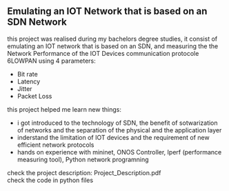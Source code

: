 ## Emulating an IOT Network that is based on an SDN Network
this project was realised during my bachelors degree studies, it consist of emulating an IOT network that is based on an SDN, and measuring the the Network Performance of the IOT Devices communication protocole 6LOWPAN using 4 parameters: 
<ul>
    <li>Bit rate </li>
    <li>Latency </li>
    <li>Jitter</li>
    <li>Packet Loss</li>
</ul>
this project helped me learn new things: 
<ul>
    <li>i got introduced to the technology of SDN, the benefit of sotwarization of networks and the separation of the physical and the application layer</li>
    <li>inderstand the limitation of IOT devices and the requirement of new efficient network protocols</li>
    <li>hands on experience with mininet, ONOS Controller, Iperf (performance measuring tool), Python network programning</li>
</ul>
check the project description: Project_Description.pdf </br>
check the code in python files
